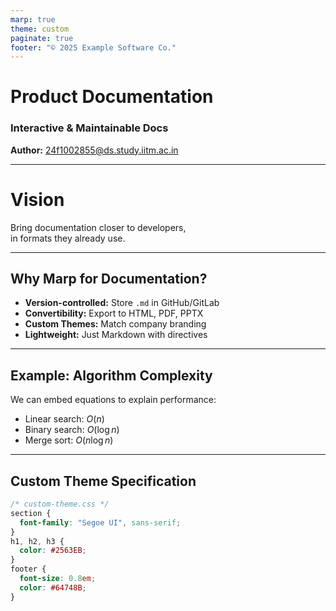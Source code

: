 ```yaml
---
marp: true
theme: custom
paginate: true
footer: "© 2025 Example Software Co."
---
```


<!-- _class: lead -->
<!-- _backgroundColor: #1E293B -->
<!-- _color: white -->

# Product Documentation  
### Interactive & Maintainable Docs

**Author:** 24f1002855@ds.study.iitm.ac.in

---

<!-- _class: lead -->
<!-- _backgroundImage: url('https://marp.app/assets/hero-background.jpg') -->
<!-- _backgroundSize: cover -->
<!-- _backgroundPosition: center -->
<!-- _color: white -->

# Vision  
Bring documentation closer to developers,  
in formats they already use.

---

## Why Marp for Documentation?

- **Version-controlled:** Store `.md` in GitHub/GitLab  
- **Convertibility:** Export to HTML, PDF, PPTX  
- **Custom Themes:** Match company branding  
- **Lightweight:** Just Markdown with directives  

---

## Example: Algorithm Complexity

We can embed equations to explain performance:

- Linear search: $O(n)$  
- Binary search: $O(\log n)$  
- Merge sort: $O(n \log n)$  

---

## Custom Theme Specification

```css
/* custom-theme.css */
section {
  font-family: "Segoe UI", sans-serif;
}
h1, h2, h3 {
  color: #2563EB;
}
footer {
  font-size: 0.8em;
  color: #64748B;
}
